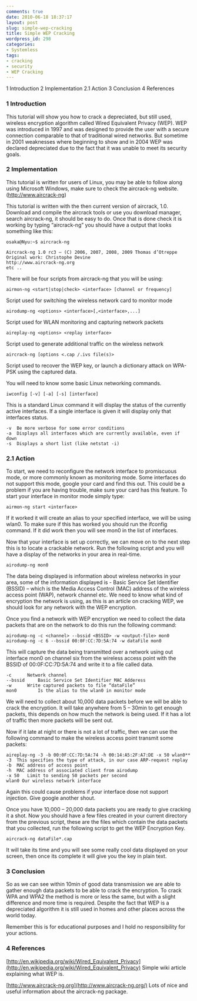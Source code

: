 ```yaml
---
comments: true
date: 2010-06-18 18:37:17
layout: post
slug: simple-wep-cracking
title: Simple WEP Cracking
wordpress_id: 298
categories:
- Systemless
tags:
- cracking
- security
- WEP Cracking
---
```


1 Introduction
2 Implementation
2.1 Action
3 Conclusion
4 References


### 1 Introduction


This tutorial will show you how to crack a depreciated, but still used, wireless encryption algorithm called Wired Equivalent Privacy (WEP).  WEP was introduced in 1997 and was designed to provide the user with a secure connection comparable to that of traditional wired networks.  But sometime in 2001 weaknesses where beginning to show and in 2004 WEP was declared depreciated due to the fact that it was unable to meet its security goals.


### 2 Implementation


This tutorial is written for users of Linux, you may be able to follow along using Microsoft Windows, make sure to check the aircrack-ng website.  (http://www.aircrack-ng)

This tutorial is written with the then current version of aircrack, 1.0.  Download and compile the aircrack tools or use you download manager, search aircrack-ng, it should be easy to do.  Once that is done check it is working by typing “aircrack-ng” you should have a output that looks something like this:

	osaka@Nyu:~$ aircrack-ng

	Aircrack-ng 1.0 rc3 – (C) 2006, 2007, 2008, 2009 Thomas d’Otreppe
	Original work: Christophe Devine
	http://www.aircrack-ng.org
	etc ..

There will be four scripts from aircrack-ng that you will be using:

	airmon-ng <start|stop|check> <interface> [channel or frequency]

Script used for switching the wireless network card to monitor mode

	airodump-ng <options> <interface>[,<interface>,...]

Script used for WLAN monitoring and capturing network packets

	aireplay-ng <options> <replay interface> 

Script used to generate additional traffic on the wireless network

	aircrack-ng [options <.cap /.ivs file(s)>

Script used to recover the WEP key, or launch a dictionary attack on WPA-PSK using the captured data.

You will need to know some basic Linux networking commands.

	iwconfig [-v] [-a] [-s] [interface]

This is a standard Linux command it will display the status of the currently active interfaces.  If a single interface is given it will display only that interfaces status.

	-v	Be more verbose for some error conditions
	-a	Displays all interfaces which are currently available, even if down
	-s	Displays a short list (like netstat -i)


### 2.1 Action
To start, we need to reconfigure the network interface to promiscuous mode, or more commonly known as monitoring mode.  Some interfaces do not support this mode, google your card and find this out. This could be a problem if you are having trouble, make sure your card has this feature.  To start your interface in monitor mode simply type:

	airmon-ng start <interface>

If it worked it will create an alias to your specified interface, we will be using wlan0. To make sure if this has worked you should run the ifconfig command.  If it did work then you will see mon0 in the list of interfaces.

Now that your interface is set up correctly, we can move on to the next step this is to locate a crackable network.  Run the following script and you will have a display of the networks in your area in real-time.

	airodump-ng mon0

The data being displayed is information about wireless networks in your area, some of the information displayed is - Basic Service Set Identifier (BSSID) – which is the Media Access Control (MAC) address of the wireless access point (WAP), network channel etc.  We need to know what kind of encryption the network is using, as this is an article on cracking WEP, we should look for any network with the WEP encryption.

Once you find a network with WEP encryption we need to collect the data packets that are on the network to do this run the following command:

	airodump-ng -c <channel> --bssid <BSSID> -w <output-file> mon0
	airodump-ng -c 6 --bssid 00:0F:CC:7D:5A:74 -w dataFile mon0

This will capture the data being transmitted over a network using out interface mon0 on channel six from the wireless access point with the BSSID of 00:0F:CC:7D:5A:74 and write it to a file called data.

	-c		Network channel
	--bssid		Basic Service Set Identifier MAC Adderess
	-w		Write captured packets to file “dataFile”
	mon0		Is the alias to the wlan0 in monitor mode

We will need to collect about 10,000 data packets before we will be able to crack the encryption.  It will take anywhere from 5 – 30min to get enough packets, this depends on how much the network is being used.  If it has a lot of traffic then more packets will be sent out.

Now if it late at night or there is not a lot of traffic, then we can use the following command to make the wireless access point transmit some packets:

	aireplay-ng -3 -b 00:0F:CC:7D:5A:74 -h 00:14:A5:2F:A7:DE -x 50 wlan0**
	-3	This specifies the type of attack, in our case ARP-request replay
	-b	MAC address of access point
	-h	MAC address of associated client from airodump
	-x 50	Limit to sending 50 packets per second
	wlan0 Our wireless network interface

Again this could cause problems if your interface dose not support injection. Give google another shout.

Once you have 10,000 – 20,000 data packets you are ready to give cracking it a shot.  Now you should have a few files created in your current directory from the previous script, these are the files which contain the data packets that you collected, run the following script to get the WEP Encryption Key.

	aircrack-ng dataFile*.cap

It will take its time and you will see some really cool data displayed on your screen, then once its complete it will give you the key in plain text.


### 3 Conclusion
So as we can see within 10min of good data transmission we are able to gather enough data packets to be able to crack the encryption.  To crack WPA and WPA2 the method is more or less the same, but with a slight difference and more time is required.  Despite  the fact that WEP is a depreciated algorithm it is still used in homes and other places across the world today.

Remember this is for educational purposes and I hold no responsibility for your actions.

### 4 References
[http://en.wikipedia.org/wiki/Wired_Equivalent_Privacy](http://en.wikipedia.org/wiki/Wired_Equivalent_Privacy)
Simple wiki article explaining what WEP is.

[http://www.aircrack-ng.org](http://www.aircrack-ng.org/)
Lots of nice and useful information about the aircrack-ng package.